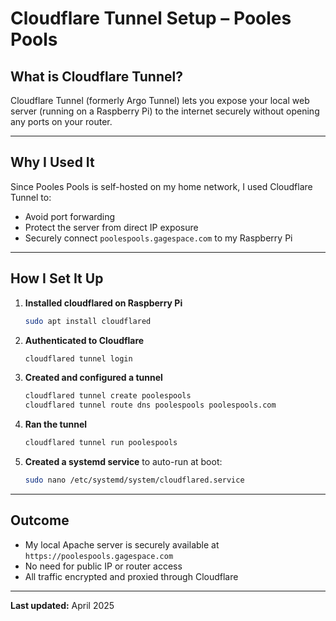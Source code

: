# Cloudflare Tunnel Setup – Pooles Pools

## What is Cloudflare Tunnel?

Cloudflare Tunnel (formerly Argo Tunnel) lets you expose your local web server (running on a Raspberry Pi) to the internet securely without opening any ports on your router.

---

## Why I Used It

Since Pooles Pools is self-hosted on my home network, I used Cloudflare Tunnel to:
- Avoid port forwarding
- Protect the server from direct IP exposure
- Securely connect `poolespools.gagespace.com` to my Raspberry Pi

---

## How I Set It Up

1. **Installed cloudflared on Raspberry Pi**  
   ```bash
   sudo apt install cloudflared
   ```

2. **Authenticated to Cloudflare**  
   ```bash
   cloudflared tunnel login
   ```

3. **Created and configured a tunnel**  
   ```bash
   cloudflared tunnel create poolespools
   cloudflared tunnel route dns poolespools poolespools.com
   ```

4. **Ran the tunnel**  
   ```bash
   cloudflared tunnel run poolespools
   ```

5. **Created a systemd service** to auto-run at boot:  
   ```bash
   sudo nano /etc/systemd/system/cloudflared.service
   ```

---

## Outcome

- My local Apache server is securely available at `https://poolespools.gagespace.com`
- No need for public IP or router access
- All traffic encrypted and proxied through Cloudflare

---

**Last updated:** April 2025